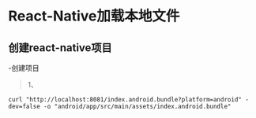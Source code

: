 # React-Native加载本地文件
## 创建react-native项目
-创建项目
>1、

```base
curl "http://localhost:8081/index.android.bundle?platform=android" -dev=false -o "android/app/src/main/assets/index.android.bundle"
```
